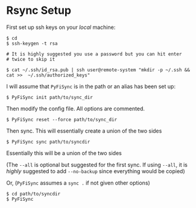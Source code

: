# Rsync Setup

First set up ssh keys on your *local* machine:

    $ cd
    $ ssh-keygen -t rsa 
    
    # It is highly suggested you use a password but you can hit enter 
    # twice to skip it

    $ cat ~/.ssh/id_rsa.pub | ssh user@remote-system "mkdir -p ~/.ssh && cat >>  ~/.ssh/authorized_keys" 

I will assume that `PyFiSync` is in the path or an alias has been set up:

    $ PyFiSync init path/to/sync_dir

Then modify the config file. All options are commented.

    $ PyFiSync reset --force path/to/sync_dir

Then sync. This will essentially create a union of the two sides

    $ PyFiSync sync path/to/syncdir

Essentially this will be a union of the two sides
    
(The `--all` is optional but suggested for the first sync. If using `--all`, it is *highly* suggested to add `--no-backup` since everything would be copied)

Or, (`PyFiSync` assumes a `sync .` if not given other options)

    $ cd path/to/syncdir
    $ PyFiSync
